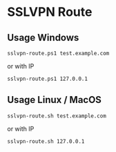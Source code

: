 # SSLVPN Route

## Usage Windows
```
sslvpn-route.ps1 test.example.com
```
or with IP
```
sslvpn-route.ps1 127.0.0.1
```

## Usage Linux / MacOS
```
sslvpn-route.sh test.example.com
```
or with IP
```
sslvpn-route.sh 127.0.0.1
```
